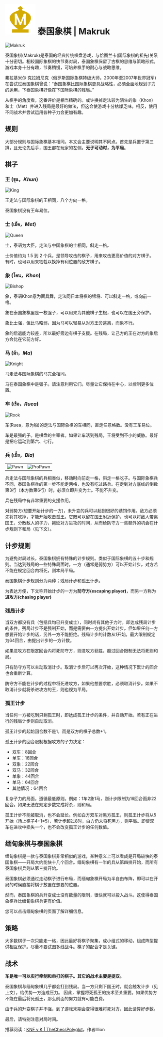 # ![Makruk](https://github.com/gbtami/pychess-variants/blob/master/static/icons/makruk.svg) 泰国象棋 | Makruk

![Makruk](https://github.com/gbtami/pychess-variants/blob/master/static/images/MakrukGuide/Makruk.png?raw=true)

泰国象棋(Makruk)是泰国的经典传统棋盘游戏，与恰图兰卡(国际象棋的祖先)关系十分密切。相较国际象棋的快节奏对局，泰国象棋保留了古棋的思维与策略形式。游戏本身十分有趣，节奏稍慢，可培养棋手的耐心与战略思维。

 弗拉基米尔·克拉姆尼克（俄罗斯国际象棋特级大师，2000年至2007年世界冠军)在尝试过泰国象棋曾说：“泰国象棋比国际象棋更具战略性，必须全面地规划子力的运用，下泰国象棋好像在下国际象棋的残局。”

从棋手的角度看，这番评价是相当精确的。或许换掉走法较为陌生的象（Khon）和士（Met）并进入残局是最好的做法，但这会使游戏十分枯燥乏味。相反，使用不同战术并尝试运用各种子力会更加有趣。

## 规则

大部分规则与国际象棋基本相同。本文会主要说明其不同点。首先是兵置于第三排，且无论先后手，国王都在玩家的左侧。**无子可动时，为平局**。

## 棋子

### 王 (ขุน，*Khun*)

![King](https://github.com/gbtami/pychess-variants/blob/master/static/images/MakrukGuide/King.png?raw=true) 

王走法与国际象棋的王相同，八个方向一格。

泰国象棋没有王车易位。

### 士 (เม็ด，*Met*)

![Queen](https://github.com/gbtami/pychess-variants/blob/master/static/images/MakrukGuide/Queen.png?raw=true)

士，泰语为大臣，走法与中国象棋的士相同，斜走一格。

士价值约为 1.5 到 2 个兵，是领导攻击的棋子，用来攻击更高价值的对方棋子。有时，也可以用来牺牲以换掉有利位置的敌方棋子。

### 象 (โคน，*Khon*)

![Bishop](https://github.com/gbtami/pychess-variants/blob/master/static/images/MakrukGuide/Bishop.png?raw=true)

象，泰语Khon意为面具舞，走法同日本将棋的银将、可以斜走一格，或向前一格。

象在泰国象棋里是一枚强子，可以用来为其他棋子生根，也可以在国王旁保护。

象比士强，但比马略弱，因为马可以轻易从对方王旁逃离，而象不行。

象的后退能力较差，所以最好旁边有棋子支援。在残局，让己方的王在对方的象后方会比在它前方好。

### 马 (ม้า，*Ma*)

 ![Knight](https://github.com/gbtami/pychess-variants/blob/master/static/images/MakrukGuide/Knight.png?raw=true)

马走法与国际象棋的马完全相同。

马在泰国象棋中是强子。请注意利用它们。尽量让它保持在中心，以控制更多位置。

### 车 (เรือ，*Ruea*)

![Rook](https://github.com/gbtami/pychess-variants/blob/master/static/images/MakrukGuide/Rook.png?raw=true)

车(Ruea，意为船)的走法与国际象棋的车相同，直走任意格数。没有王车易位。

车是最强的子。是棋盘的主宰者。如果让车活到残局，王将受到不小的威胁。最好是把它运动到第六、七行。

### 兵 (เบี้ย，*Bia*)

|                                                                                                             |                                                                                                                   |
| ----------------------------------------------------------------------------------------------------------- | ----------------------------------------------------------------------------------------------------------------- |
| ![Pawn](https://github.com/gbtami/pychess-variants/blob/master/static/images/MakrukGuide/Pawn.png?raw=true) | ![ProPawn](https://github.com/gbtami/pychess-variants/blob/master/static/images/MakrukGuide/ProPawn.png?raw=true) |

兵走法与国际象棋的兵相类似，移动时向前走一格，斜走一格吃子。与国际象棋兵不同，泰国象棋兵的第一步不能走两格，也没有吃过路兵。在走到对方底线的倒数第3行（本方数第6行）时，必须立即升变为士。不能不升变。

兵在残局中有非常重要的支援作用。

对弱势方(想要开始计步的一方)，未升变的兵可以起到很好的诱饵作用。敌方必须先将其吃掉，才能开始攻击孤王。它既可以留在国王附近保护，也可以将敌人带离国王，分散敌人的子力，拖延对方进攻的时间，从而给防守方一些额外的机会在计步规则下和局（见下文）。

## 计步规则

为避免对局过长，泰国象棋拥有特殊的计步规则。类似于国际象棋的五十步和规则。当达到残局的一些特殊局面时，一方（通常是弱势方）可以开始计步。对方若不能在规定回合内将死，则本局平局。

泰国象棋计步规则分为两种；残局计步和孤王计步。

为表达方便，下文称开始计步的一方为**防守方(escaping player)**，而另一方称为**进攻方(chasing player)**

### 残局计步

当双方都没有兵（包括兵均已升变成士），同时尚有其他子力时，即达成残局计步的条件。残局计步不是强制开始，而是需要由一方提出开始计步。但如果任何一方想要开始计步的话，另外一方不能拒绝。残局计步的计数从1开始，最大限制规定为64回合，由提出计步的一方计数。

如果进攻方在限定回合内将死防守方，则进攻方获胜，超过回合限制无法将死则和局。

只有防守方可以主动取消计步。取消计步后可以再次开始，这种情况下累计的回合也会重新计算。

防守方不能在计步的过程中将死进攻方，如果他想要求胜，必须取消计步。如果不取消计步就将杀进攻方的王，则也视为平局。

### 孤王计步

当任何一方被吃到只剩孤王时，即达成孤王计步的条件，并自动开始。若有正在进行的残局计步则自动取消。

孤王计步的起始回合数不是1，而是双方的棋子总数+1。

孤王计步的回合限制根据攻方的子力决定：

* 双车：8回合
* 单车：16回合
* 双象：22回合
* 双马：32回合
* 单象：44回合
* 单马：64回合
* 其他情况：64回合

复杂子力的局面，遵循最低原则。例如：1车2象1马，则计步限制为16回合而非22回合。如果无法在规定步数完成将杀，则和局。

孤王计步不能被取消，也不会延长。例如白方双车对黑方孤王，则孤王计步将从5开始（场上棋子4+1=5），若计步超过8时，白方仍未将死黑方，则平局。即使双车在进攻中损失一个，也不会改变孤王计步的任何数值。

## 缅甸象棋与泰国象棋

缅甸象棋是一款与泰国象棋非常相似的游戏，某种意义上可以看成是开局较快的泰国象棋——开局大约能快十几个回合。缅甸象棋有一半的兵从第四排开始，而所有泰国象棋兵则从第三排开始。

泰国象棋必须通过走动棋子进行布局，而缅甸象棋开局为半自由布阵，即可以在开局的时候直接将棋子放置在想要的位置。

然而，泰国象棋的兵升变成士没有数量的限制，很快就可以投入战斗。这使得泰国象棋兵比缅甸象棋兵更有价值。

您可以点击缅甸象棋的页面了解详细信息。

## 策略

大多数棋子一次只能走一格，因此最好将棋子聚集，成小组式的移动，组成阵型提供相互保护。尽量不要试图多线战斗。棋子的配合才是关键。

## 战术

**车是唯一可以实行牵制和串打的棋子。其它的战术主要是捉双。**

泰国象棋与缅甸象棋几乎都会打到残局。当一方只剩下国王时，就会触发计步（见上文），给优势一方造成压力。
因此，掌握将死孤王的技术至关重要。如果优势方不能在最后将死孤王，那么前面的努力就有可能白费。

由于兵的升变棋子并不强，到了游戏末期会变得很难将死对方，因此请算好步数。

最后，请特别注意对局时间。

推荐阅读：[KNF v K | TheChessPolyglot](https://thechesspolyglot.netlify.app/2020/04/21/knf-v-k/)，作者Illion